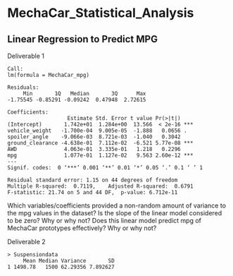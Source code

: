 # MechaCar_Statistical_Analysis


## Linear Regression to Predict MPG

Deliverable 1
```
Call:
lm(formula = MechaCar_mpg)

Residuals:
     Min       1Q   Median       3Q      Max 
-1.75545 -0.85291 -0.09242  0.47948  2.72615 

Coefficients:
                   Estimate Std. Error t value Pr(>|t|)    
(Intercept)       1.742e+01  1.284e+00  13.566  < 2e-16 ***
vehicle_weight   -1.700e-04  9.005e-05  -1.888   0.0656 .  
spoiler_angle    -9.066e-03  8.721e-03  -1.040   0.3042    
ground_clearance -4.638e-01  7.112e-02  -6.521 5.77e-08 ***
AWD               4.063e-01  3.335e-01   1.218   0.2296    
mpg               1.077e-01  1.127e-02   9.563 2.60e-12 ***
---
Signif. codes:  0 ‘***’ 0.001 ‘**’ 0.01 ‘*’ 0.05 ‘.’ 0.1 ‘ ’ 1

Residual standard error: 1.15 on 44 degrees of freedom
Multiple R-squared:  0.7119,	Adjusted R-squared:  0.6791 
F-statistic: 21.74 on 5 and 44 DF,  p-value: 6.712e-11
```

Which variables/coefficients provided a non-random amount of variance to the mpg values in the dataset?
Is the slope of the linear model considered to be zero? Why or why not?
Does this linear model predict mpg of MechaCar prototypes effectively? Why or why not?

Deliverable 2

```
> Suspensiondata
     Mean Median Variance       SD
1 1498.78   1500 62.29356 7.892627
```
